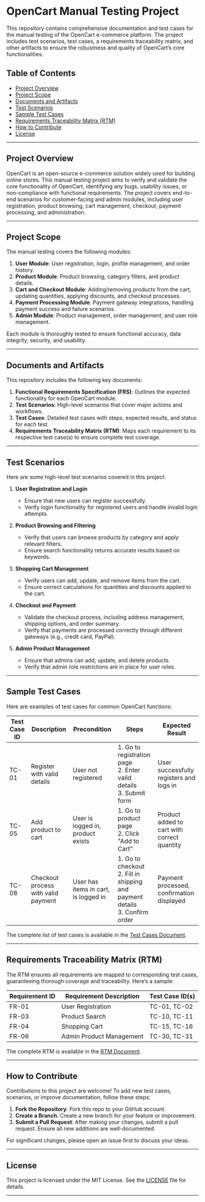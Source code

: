 # OpenCart Manual Testing Project

This repository contains comprehensive documentation and test cases for the manual testing of the OpenCart e-commerce platform. The project includes test scenarios, test cases, a requirements traceability matrix, and other artifacts to ensure the robustness and quality of OpenCart’s core functionalities.

## Table of Contents
- [Project Overview](#project-overview)
- [Project Scope](#project-scope)
- [Documents and Artifacts](#documents-and-artifacts)
- [Test Scenarios](#test-scenarios)
- [Sample Test Cases](#sample-test-cases)
- [Requirements Traceability Matrix (RTM)](#requirements-traceability-matrix-rtm)
- [How to Contribute](#how-to-contribute)
- [License](#license)

---

## Project Overview

OpenCart is an open-source e-commerce solution widely used for building online stores. This manual testing project aims to verify and validate the core functionality of OpenCart, identifying any bugs, usability issues, or non-compliance with functional requirements. The project covers end-to-end scenarios for customer-facing and admin modules, including user registration, product browsing, cart management, checkout, payment processing, and administration.

---

## Project Scope

The manual testing covers the following modules:

1. **User Module**: User registration, login, profile management, and order history.
2. **Product Module**: Product browsing, category filters, and product details.
3. **Cart and Checkout Module**: Adding/removing products from the cart, updating quantities, applying discounts, and checkout processes.
4. **Payment Processing Module**: Payment gateway integrations, handling payment success and failure scenarios.
5. **Admin Module**: Product management, order management, and user role management.

Each module is thoroughly tested to ensure functional accuracy, data integrity, security, and usability.

---

## Documents and Artifacts

This repository includes the following key documents:

1. **Functional Requirements Specification (FRS)**: Outlines the expected functionality for each OpenCart module.
2. **Test Scenarios**: High-level scenarios that cover major actions and workflows.
3. **Test Cases**: Detailed test cases with steps, expected results, and status for each test.
4. **Requirements Traceability Matrix (RTM)**: Maps each requirement to its respective test case(s) to ensure complete test coverage.

---

## Test Scenarios

Here are some high-level test scenarios covered in this project:

1. **User Registration and Login**
   - Ensure that new users can register successfully.
   - Verify login functionality for registered users and handle invalid login attempts.
   
2. **Product Browsing and Filtering**
   - Verify that users can browse products by category and apply relevant filters.
   - Ensure search functionality returns accurate results based on keywords.

3. **Shopping Cart Management**
   - Verify users can add, update, and remove items from the cart.
   - Ensure correct calculations for quantities and discounts applied to the cart.

4. **Checkout and Payment**
   - Validate the checkout process, including address management, shipping options, and order summary.
   - Verify that payments are processed correctly through different gateways (e.g., credit card, PayPal).

5. **Admin Product Management**
   - Ensure that admins can add, update, and delete products.
   - Verify that admin role restrictions are in place for user roles.

---

## Sample Test Cases

Here are examples of test cases for common OpenCart functions:

| Test Case ID | Description                          | Precondition                       | Steps                                                                                                                                          | Expected Result                                |
|--------------|--------------------------------------|------------------------------------|------------------------------------------------------------------------------------------------------------------------------------------------|------------------------------------------------|
| TC-01        | Register with valid details          | User not registered                | 1. Go to registration page <br> 2. Enter valid details <br> 3. Submit form                                                                     | User successfully registers and logs in        |
| TC-05        | Add product to cart                  | User is logged in, product exists  | 1. Go to product page <br> 2. Click "Add to Cart"                                                                                              | Product added to cart with correct quantity    |
| TC-08        | Checkout process with valid payment  | User has items in cart, is logged in | 1. Go to checkout <br> 2. Fill in shipping and payment details <br> 3. Confirm order                                                          | Payment processed, confirmation displayed      |

The complete list of test cases is available in the [Test Cases Document](./OpenCart_TestCases.xlsx).

---

## Requirements Traceability Matrix (RTM)

The RTM ensures all requirements are mapped to corresponding test cases, guaranteeing thorough coverage and traceability. Here’s a sample:

| Requirement ID | Requirement Description              | Test Case ID(s) |
|----------------|------------------------------------- |-----------------|
| FR-01          | User Registration                   | TC-01, TC-02    |
| FR-03          | Product Search                      | TC-10, TC-11    |
| FR-04          | Shopping Cart                       | TC-15, TC-16    |
| FR-06          | Admin Product Management            | TC-30, TC-31    |

The complete RTM is available in the [RTM Document](./OpenCart-RTM.xlsx).

---

## How to Contribute

Contributions to this project are welcome! To add new test cases, scenarios, or improve documentation, follow these steps:

1. **Fork the Repository**: Fork this repo to your GitHub account.
2. **Create a Branch**: Create a new branch for your feature or improvement.
3. **Submit a Pull Request**: After making your changes, submit a pull request. Ensure all new additions are well-documented.

For significant changes, please open an issue first to discuss your ideas.

---

## License

This project is licensed under the MIT License. See the [LICENSE](./MIT_License) file for details.

---

